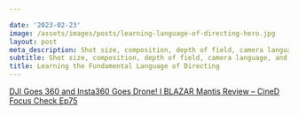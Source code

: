 ```yaml
---

date: '2023-02-23'
image: /assets/images/posts/learning-language-of-directing-hero.jpg
layout: post
meta_description: Shot size, composition, depth of field, camera language, and more.
subtitle: Shot size, composition, depth of field, camera language, and more.
title: Learning the Fundamental Language of Directing
---
```


[DJI Goes 360 and Insta360 Goes Drone! I BLAZAR Mantis Review – CineD Focus Check Ep75](https://www.cined.com/dji-goes-360-and-insta360-goes-drone-i-blazar-mantis-review-cined-focus-check-ep75/)
